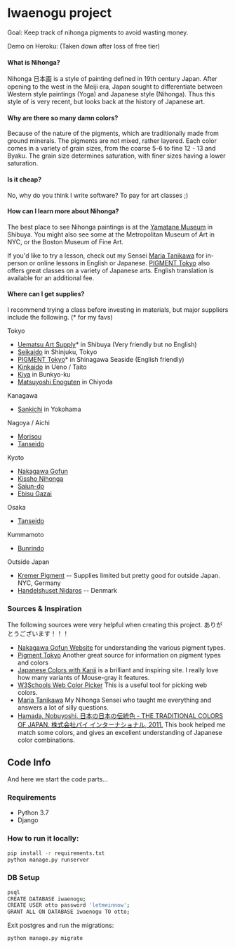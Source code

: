 # Iwaenogu project

Goal: Keep track of nihonga pigments to avoid wasting money.

Demo on Heroku: (Taken down after loss of free tier)

#### What is Nihonga?
Nihonga 日本画 is a style of painting defined in 19th century Japan. After opening to the west in the Meiji era, Japan sought to differentiate between Western style paintings (Yoga) and Japanese style (Nihonga). Thus this style of is very recent, but looks back at the history of Japanese art.

#### Why are there so many damn colors?

Because of the nature of the pigments, which are traditionally made from ground minerals. The pigments are not mixed, rather layered. Each color comes in a variety of grain sizes, from the coarse 5-6 to fine 12 - 13 and Byaku. The grain size determines saturation, with finer sizes having a lower saturation.

#### Is it cheap?

No, why do you think I write software? To pay for art classes ;)

#### How can I learn more about Nihonga?

The best place to see Nihonga paintings is at the [Yamatane Museum](http://www.yamatane-museum.jp/english/) in Shibuya. You might also see some at the Metropolitan Museum of Art in NYC, or the Boston Museum of Fine Art.

If you'd like to try a lesson, check out my Sensei [Maria Tanikawa](https://www.mariatanikawa.com/nihonga-class/) for in-person or online lessons in English or Japanese. [PIGMENT Tokyo](https://pigment.tokyo/) also offers great classes on a variety of Japanese arts. English translation is available for an additional fee.

#### Where can I get supplies?

I recommend trying a class before investing in materials, but major suppliers include the following. (* for my favs)

Tokyo
- [Uematsu Art Supply](https://www.shibuyamiyamasu.jp/uematsu/main.html)* in Shibuya (Very friendly but no English)
- [Seikaido](https://www.sekaido.co.jp/) in Shinjuku, Tokyo
- [PIGMENT Tokyo](https://pigment.tokyo/)* in Shinagawa Seaside (English friendly)
- [Kinkaido](http://www2.gol.com/users/tokuouken/) in Ueno / Taito
- [Kiya](http://kiya.ehoh.net/) in Bunkyo-ku
- [Matsuyoshi Enoguten](http://www.matsuyoshienogu.co.jp/) in Chiyoda

Kanagawa
- [Sankichi](https://www.sankichi.com/) in Yokohama

Nagoya / Aichi
- [Morisou](https://www.nihongazaimorisou.com/)
- [Tanseido](http://www.tanseido.jp/category/70/)

Kyoto
- [Nakagawa Gofun](http://nakagawa-gofun.co.jp/index.html)
- [Kissho Nihonga](http://www.kissho-nihonga.co.jp/)
- [Saiun-do](https://goo.gl/maps/qHfG8TaKKakGaHrm6)
- [Ebisu Gazai](http://www.ebisuya-gazai.com/)

Osaka
- [Tanseido](http://www.tanseido.jp/category/70/)

Kummamoto
- [Bunrindo](https://www.bunrindou.com/)

Outside Japan
- [Kremer Pigment](https://shop.kremerpigments.com/en/pigments/iwa-enogu-mineral-pigments/) -- Supplies limited but pretty good for outside Japan. NYC, Germany
- [Handelshuset Nidaros](https://nidaros-handel.dk/iwa-enogu-pigmenter-169/) -- Denmark


### Sources & Inspiration

The following sources were very helpful when creating this project. ありがとうございます！！！

- [Nakagawa Gofun Website](http://nakagawa-gofun.co.jp) for understanding the various pigment types.
- [Pigment Tokyo](https://pigment.tokyo/) Another great source for information on pigment types and colors
- [Japanese Colors with Kanji](https://colors.japanesewithanime.com/japanese-colors/) is a brilliant and inspiring site. I really love how many variants of Mouse-gray it features.
- [W3Schools Web Color Picker](https://www.w3schools.com/colors/colors_picker.asp) This is a useful tool for picking web colors.
- [Maria Tanikawa](https://www.mariatanikawa.com/) My Nihonga Sensei who taught me everything and answers a lot of silly questions. 
- [Hamada, Nobuyoshi. 日本の日本の伝統色 - THE TRADITIONAL COLORS OF JAPAN. 株式会社パイ インターナショナル, 2011.](http://pie.co.jp/book/i/4100/) This book helped me match some colors, and gives an excellent understanding of Japanese color combinations.

## Code Info

And here we start the code parts...

### Requirements
- Python 3.7
- Django


### How to run it locally: 

```sh
pip install -r requirements.txt
python manage.py runserver
```

### DB Setup

``` sh
psql
CREATE DATABASE iwaenogu;
CREATE USER otto password 'letmeinnow';
GRANT ALL ON DATABASE iwaenogu TO otto;
```

Exit postgres and run the migrations:

``` sh
python manage.py migrate
```
